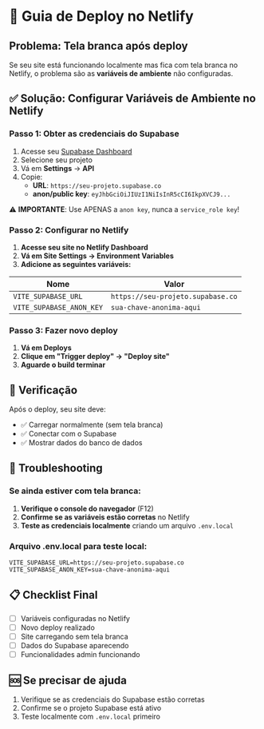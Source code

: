 # 🚀 Guia de Deploy no Netlify

## Problema: Tela branca após deploy

Se seu site está funcionando localmente mas fica com tela branca no Netlify, o problema são as **variáveis de ambiente** não configuradas.

## ✅ Solução: Configurar Variáveis de Ambiente no Netlify

### **Passo 1: Obter as credenciais do Supabase**

1. Acesse seu [Supabase Dashboard](https://supabase.com/dashboard)
2. Selecione seu projeto
3. Vá em **Settings** → **API**
4. Copie:
   - **URL**: `https://seu-projeto.supabase.co`
   - **anon/public key**: `eyJhbGciOiJIUzI1NiIsInR5cCI6IkpXVCJ9...`

⚠️ **IMPORTANTE**: Use APENAS a `anon key`, nunca a `service_role key`!

### **Passo 2: Configurar no Netlify**

1. **Acesse seu site no Netlify Dashboard**
2. **Vá em Site Settings → Environment Variables**
3. **Adicione as seguintes variáveis:**

| Nome | Valor |
|------|-------|
| `VITE_SUPABASE_URL` | `https://seu-projeto.supabase.co` |
| `VITE_SUPABASE_ANON_KEY` | `sua-chave-anonima-aqui` |

### **Passo 3: Fazer novo deploy**

1. **Vá em Deploys**
2. **Clique em "Trigger deploy" → "Deploy site"**
3. **Aguarde o build terminar**

## 🎯 Verificação

Após o deploy, seu site deve:
- ✅ Carregar normalmente (sem tela branca)
- ✅ Conectar com o Supabase
- ✅ Mostrar dados do banco de dados

## 🔧 Troubleshooting

### Se ainda estiver com tela branca:

1. **Verifique o console do navegador** (F12)
2. **Confirme se as variáveis estão corretas** no Netlify
3. **Teste as credenciais localmente** criando um arquivo `.env.local`

### Arquivo .env.local para teste local:

```env
VITE_SUPABASE_URL=https://seu-projeto.supabase.co
VITE_SUPABASE_ANON_KEY=sua-chave-anonima-aqui
```

## 📋 Checklist Final

- [ ] Variáveis configuradas no Netlify
- [ ] Novo deploy realizado  
- [ ] Site carregando sem tela branca
- [ ] Dados do Supabase aparecendo
- [ ] Funcionalidades admin funcionando

## 🆘 Se precisar de ajuda

1. Verifique se as credenciais do Supabase estão corretas
2. Confirme se o projeto Supabase está ativo
3. Teste localmente com `.env.local` primeiro
